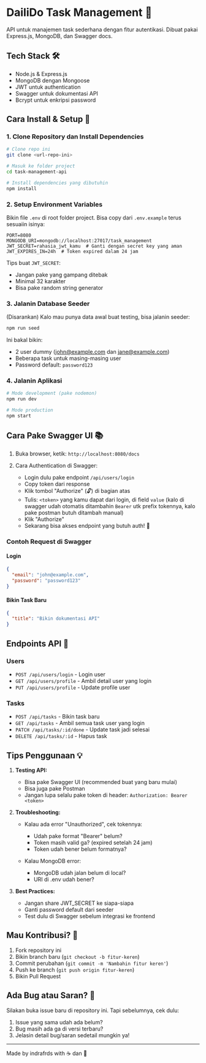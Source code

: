 # DailiDo Task Management 📝

API untuk manajemen task sederhana dengan fitur autentikasi. Dibuat pakai Express.js, MongoDB, dan Swagger docs.

## Tech Stack 🛠

- Node.js & Express.js
- MongoDB dengan Mongoose
- JWT untuk authentication
- Swagger untuk dokumentasi API
- Bcrypt untuk enkripsi password

## Cara Install & Setup 🔧

### 1. Clone Repository dan Install Dependencies

```bash
# Clone repo ini
git clone <url-repo-ini>

# Masuk ke folder project
cd task-management-api

# Install dependencies yang dibutuhin
npm install
```

### 2. Setup Environment Variables

Bikin file `.env` di root folder project. Bisa copy dari `.env.example` terus sesuaiin isinya:

```env
PORT=8080
MONGODB_URI=mongodb://localhost:27017/task_management
JWT_SECRET=rahasia_jwt_kamu  # Ganti dengan secret key yang aman
JWT_EXPIRES_IN=24h  # Token expired dalam 24 jam
```

Tips buat `JWT_SECRET`:
- Jangan pake yang gampang ditebak
- Minimal 32 karakter
- Bisa pake random string generator

### 3. Jalanin Database Seeder

(Disarankan) Kalo mau punya data awal buat testing, bisa jalanin seeder:

```bash
npm run seed
```

Ini bakal bikin:
- 2 user dummy (john@example.com dan jane@example.com)
- Beberapa task untuk masing-masing user
- Password default: `password123`

### 4. Jalanin Aplikasi

```bash
# Mode development (pake nodemon)
npm run dev

# Mode production
npm start
```

## Cara Pake Swagger UI 📚

1. Buka browser, ketik: `http://localhost:8080/docs`

2. Cara Authentication di Swagger:
   - Login dulu pake endpoint `/api/users/login`
   - Copy token dari response
   - Klik tombol "Authorize" (🔓) di bagian atas
   - Tulis: `<token>` yang kamu dapat dari login, di field `value` (kalo di swagger udah otomatis ditambahin `Bearer` utk prefix tokennya, kalo pake postman butuh ditambah manual)
   - Klik "Authorize"
   - Sekarang bisa akses endpoint yang butuh auth! 🎉

### Contoh Request di Swagger

#### Login
```json
{
  "email": "john@example.com",
  "password": "password123"
}
```

#### Bikin Task Baru
```json
{
  "title": "Bikin dokumentasi API"
}
```

## Endpoints API 🚀

### Users
- `POST /api/users/login` - Login user
- `GET /api/users/profile` - Ambil detail user yang login
- `PUT /api/users/profile` - Update profile user

### Tasks
- `POST /api/tasks` - Bikin task baru
- `GET /api/tasks` - Ambil semua task user yang login
- `PATCH /api/tasks/:id/done` - Update task jadi selesai
- `DELETE /api/tasks/:id` - Hapus task

## Tips Penggunaan 💡

1. **Testing API:**
   - Bisa pake Swagger UI (recommended buat yang baru mulai)
   - Bisa juga pake Postman
   - Jangan lupa selalu pake token di header: `Authorization: Bearer <token>`

2. **Troubleshooting:**
   - Kalau ada error "Unauthorized", cek tokennya:
     - Udah pake format "Bearer" belum?
     - Token masih valid ga? (expired setelah 24 jam)
     - Token udah bener belum formatnya?
   
   - Kalau MongoDB error:
     - MongoDB udah jalan belum di local?
     - URI di .env udah bener?

3. **Best Practices:**
   - Jangan share JWT_SECRET ke siapa-siapa
   - Ganti password default dari seeder
   - Test dulu di Swagger sebelum integrasi ke frontend

## Mau Kontribusi? 🤝

1. Fork repository ini
2. Bikin branch baru (`git checkout -b fitur-keren`)
3. Commit perubahan (`git commit -m 'Nambahin fitur keren'`)
4. Push ke branch (`git push origin fitur-keren`)
5. Bikin Pull Request

## Ada Bug atau Saran? 🐛

Silakan buka issue baru di repository ini. Tapi sebelumnya, cek dulu:
1. Issue yang sama udah ada belum?
2. Bug masih ada ga di versi terbaru?
3. Jelasin detail bug/saran sedetail mungkin ya!

---
Made by indrafrds with ☕ dan 💖